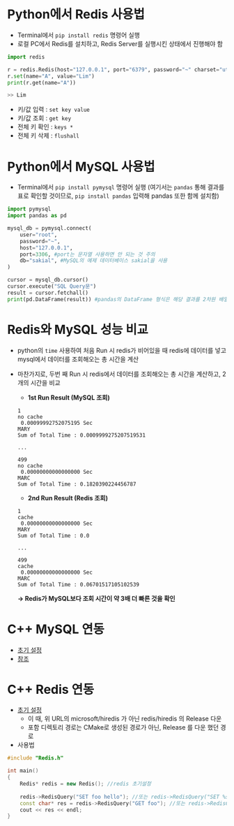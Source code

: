 # Python에서 Redis 사용법
- Terminal에서 ``` pip install redis ``` 명령어 실행
- 로컬 PC에서 Redis를 설치하고, Redis Server를 실행시킨 상태에서 진행해야 함

```python
import redis

r = redis.Redis(host="127.0.0.1", port="6379", password="~" charset="utf-8", decode_responses=True)
r.set(name="A", value="Lim")
print(r.get(name="A"))

>> Lim
```
* 키/값 입력 : ``` set key value ```
* 키/값 조회 : ``` get key ```
* 전체 키 확인 : ``` keys * ```
* 전체 키 삭제 : ``` flushall ```

# Python에서 MySQL 사용법
- Terminal에서 ``` pip install pymysql ``` 명령어 실행 (여기서는 ```pandas``` 통해 결과를 표로 확인할 것이므로,  ``` pip install pandas ``` 입력해 pandas 또한 함께 설치함)
```python
import pymysql
import pandas as pd

mysql_db = pymysql.connect(
    user="root",
    password="~",
    host="127.0.0.1",
    port=3306, #port는 문자열 사용하면 안 되는 것 주의
    db="sakial", #MySQL의 예제 데이터베이스 sakial을 사용
)

cursor = mysql_db.cursor()
cursor.execute("SQL Query문")
result = cursor.fetchall()
print(pd.DataFrame(result)) #pandas의 DataFrame 형식은 해당 결과를 2차원 배열, 즉 표로 출력함
```
# Redis와 MySQL 성능 비교
- python의 ```time``` 사용하여 처음 Run 시 redis가 비어있을 때 redis에 데이터를 넣고 mysql에서 데이터를 조회해오는 총 시간을 계산
- 마찬가지로, 두번 째 Run 시 redis에서 데이터를 조회해오는 총 시간을 계산하고, 2개의 시간을 비교
    * __1st Run Result (MySQL 조회)__
    ```
    1
    no cache
     0.00099992752075195 Sec
    MARY
    Sum of Total Time : 0.0009999275207519531
    
    ...
    
    499
    no cache
     0.00000000000000000 Sec
    MARC
    Sum of Total Time : 0.1820390224456787
    ```

    * __2nd Run Result (Redis 조회)__
    ```
    1
    cache
     0.00000000000000000 Sec
    MARY
    Sum of Total Time : 0.0
    
    ...
    
    499
    cache
     0.00000000000000000 Sec
    MARC
    Sum of Total Time : 0.06701517105102539
    ```
    **-> Redis가 MySQL보다 조회 시간이 약 3배 더 빠른 것을 확인**

# C++ MySQL 연동
- [초기 설정](https://m.blog.naver.com/PostView.naver?isHttpsRedirect=true&blogId=dd1587&logNo=221155813026)
- [참조](https://m.blog.naver.com/PostView.naver?blogId=dd1587&logNo=221157117516&targetKeyword=&targetRecommendationCode=1)

# C++ Redis 연동
- [초기 설정](https://sanghun219.tistory.com/193)
    - 이 때, 위 URL의 microsoft/hiredis 가 아닌 redis/hiredis 의 Release 다운
    - 포함 디렉토리 경로는 CMake로 생성된 경로가 아닌, Release 를 다운 했던 경로
- 사용법
```cpp
#include "Redis.h"

int main()
{
    Redis* redis = new Redis(); //redis 초기설정
    
    redis->RedisQuery("SET foo hello"); //또는 redis->RedisQuery("SET %s %s", "foo", "hello")
    const char* res = redis->RedisQuery("GET foo"); //또는 redis->RedisQuery("GET %s", "foo")
    cout << res << endl;
}

```
